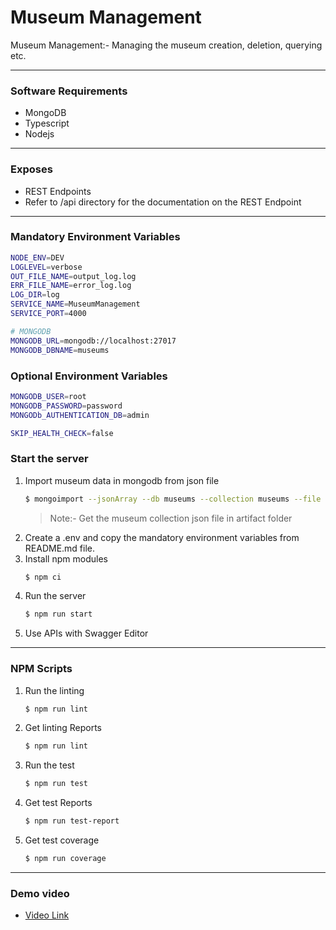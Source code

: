 # Museum Management
Museum Management:- Managing the museum creation, deletion, querying etc.

---

### Software Requirements

- MongoDB
- Typescript
- Nodejs

---

### Exposes

- REST Endpoints
- Refer to /api directory for the documentation on the REST Endpoint

---


### Mandatory Environment Variables

```bash
NODE_ENV=DEV
LOGLEVEL=verbose
OUT_FILE_NAME=output_log.log
ERR_FILE_NAME=error_log.log
LOG_DIR=log
SERVICE_NAME=MuseumManagement
SERVICE_PORT=4000

# MONGODB 
MONGODB_URL=mongodb://localhost:27017
MONGODB_DBNAME=museums
```

### Optional Environment Variables

```bash
MONGODB_USER=root
MONGODB_PASSWORD=password
MONGODb_AUTHENTICATION_DB=admin

SKIP_HEALTH_CHECK=false
```

### Start the server
1. Import museum data in mongodb from json file
    ```bash
   $ mongoimport --jsonArray --db museums --collection museums --file artifacts/museum.json
    ```
   >Note:- Get the museum collection json file in artifact folder
2. Create a .env and copy the mandatory environment variables from README.md file.
3. Install npm modules
    ```bash
   $ npm ci
    ```
4. Run the server 
   ```bash
   $ npm run start
    ```
5. Use APIs with Swagger Editor

--- 
### NPM Scripts

1. Run the linting
   ```bash
   $ npm run lint
    ```
2. Get linting Reports
    ```bash
   $ npm run lint
    ```
3. Run the test
   ```bash
   $ npm run test
    ```
4. Get test Reports
    ```bash
   $ npm run test-report
    ```
5. Get test coverage
   ```bash
   $ npm run coverage
    ```
   
--- 

### Demo video
- [Video Link](https://youtu.be/0r2_pwr4kMw)
   



